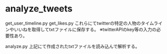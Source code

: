 # analyze_tweets

get_user_timeline.py
get_likes.py
これらにてtwitterの特定の人物のタイムラインやいいねを取得してtxtファイルに保存する。
※twitterAPIのkey等の入力の必要性あり。

analyze.py
上記にて作成されたtxtファイルを読み込んで解析する。
